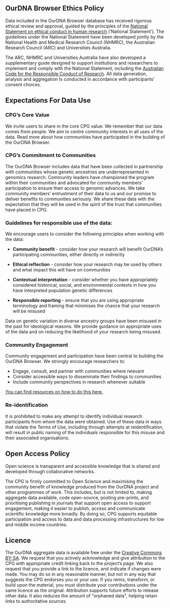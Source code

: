 ## OurDNA Browser Ethics Policy

Data included in the OurDNA Browser database has received rigorous ethical review and approval, guided by the principles of the [National Statement on ethical conduct in human research](https://www.nhmrc.gov.au/about-us/publications/national-statement-ethical-conduct-human-research-2023) (‘National Statement’). The guidelines under the National Statement have been developed jointly by the National Health and Medical Research Council (NHMRC), the Australian Research Council (ARC) and Universities Australia.

The ARC, NHMRC and Universities Australia have also developed a supplementary guide designed to support institutions and researchers to implement and comply with the National Statement, including the [Australian Code for the Responsible Conduct of Research](https://www.nhmrc.gov.au/about-us/publications/australian-code-responsible-conduct-research-2018). All data generation, analysis and aggregation Is conducted in accordance with participants’ consent choices.

## Expectations For Data Use

### CPG’s Core Value 

We invite users to share in the core CPG value: We remember that our data comes from people. We aim to centre community interests in all uses of the data. Read more about how communities have participated in the building of the OurDNA Browser.

### CPG’s Commitment to Communities

The OurDNA Browser includes data that have been collected in partnership with communities whose genetic ancestries are underrepresented in genomics research. Community leaders have championed the program within their communities and advocated for community members’ participation to ensure their access to genomic advances. We take community members’ entrustment of their data to us and our promise to deliver benefits to communities seriously. We share these data with the expectation that they will be used in the spirit of the trust that communities have placed in CPG.

### Guidelines for responsible use of the data:

We encourage users to consider the following principles when working with the data:

- **Community benefit** - consider how your research will benefit OurDNA’s participating communities, either directly or indirectly

- **Ethical reflection** - consider how your research may be used by others and what impact this will have on communities  

- **Contextual interpretation** - consider whether you have appropriately considered historical, social, and environmental contexts in how you have interpreted population genetic differences

- **Responsible reporting** - ensure that you are using appropriate terminology and framing that minimises the chance that your research will be misused  


Data on genetic variation in diverse ancestry groups have been misused in the past for ideological reasons. We provide guidance on appropriate uses of the data and on reducing the likelihood of your research being misused. 

### Community Engagement

Community engagement and participation have been central to building the OurDNA Browser. We strongly encourage researchers to:

- Engage, consult, and partner with communities where relevant
- Consider accessible ways to disseminate their findings to communities
- Include community perspectives in research whenever suitable

[You can find resources on how to do this here.](https://populationgenomics.org.au/about-us/resources/publications/)


### Re-identification

It is prohibited to make any attempt to identify individual research participants from whom the data were obtained. Use of these data in ways that violate the Terms of Use, including through attempts at reidentification, will result in public naming of the individuals responsible for this misuse and their associated organisations.


## Open Access Policy

Open science is transparent and accessible knowledge that is shared and developed through collaborative networks.

The CPG is firmly committed to Open Science and maximising the community benefit of knowledge produced from the OurDNA project and other programmes of work. This includes, but is not limited to, making aggregate data available, code open-source, posting pre-prints, and prioritising publishing in journals that support open access to support engagement, making it easier to publish, access and communicate scientific knowledge more broadly. By doing so, CPG supports equitable participation and access to data and data processing infrastructures for low and middle income countries.


## Licence

The OurDNA aggregate data is available free under the [Creative Commons BY-SA](https://creativecommons.org/licenses/by-sa/4.0/deed.en). We request that you actively acknowledge and give attribution to the CPG with appropriate credit linking back to the project’s page. We also request that you provide a link to the licence, and indicate if changes were made. You may do so in any reasonable manner, but not in any way that suggests the CPG endorses you or your use. If you remix, transform, or build upon the material, you must distribute your contributions under the same licence as the original. Attribution supports future efforts to release other data. It also reduces the amount of "orphaned data", helping retain links to authoritative sources.


